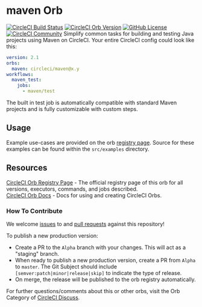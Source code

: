 # maven Orb

[![CircleCI Build Status](https://circleci.com/gh/CircleCI-Public/maven-orb.svg?style=shield "CircleCI Build Status")](https://circleci.com/gh/CircleCI-Public/maven-orb) [![CircleCI Orb Version](https://badges.circleci.com/orbs/circleci/maven.svg)](https://circleci.com/orbs/registry/orb/circleci/maven) [![GitHub License](https://img.shields.io/badge/license-MIT-blue.svg)](https://raw.githubusercontent.com/CircleCI-Public/maven-orb/master/LICENSE) [![CircleCI Community](https://img.shields.io/badge/community-CircleCI%20Discuss-343434.svg)](https://discuss.circleci.com/c/ecosystem/orbs)
Simplify common tasks for building and testing Java projects using Maven on CircleCI. Your entire CircleCI config could look like this:

```yml
version: 2.1
orbs:
  maven: circleci/maven@x.y
workflows:
  maven_test:
    jobs:
      - maven/test
```

The built in test job is automatically compatible with standard Maven projects and is fully customizable with custom steps.

## Usage

Example use-cases are provided on the orb [registry page](https://circleci.com/orbs/registry/orb/circleci/maven#usage-examples). Source for these examples can be found within the `src/examples` directory.


## Resources

[CircleCI Orb Registry Page](https://circleci.com/orbs/registry/orb/circleci/maven) - The official registry page of this orb for all versions, executors, commands, and jobs described.  
[CircleCI Orb Docs](https://circleci.com/docs/2.0/orb-intro/#section=configuration) - Docs for using and creating CircleCI Orbs.  

### How To Contribute

We welcome [issues](https://github.com/CircleCI-Public/maven-orb/issues) to and [pull requests](https://github.com/CircleCI-Public/maven-orb/pulls) against this repository!

To publish a new production version:

* Create a PR to the `Alpha` branch with your changes. This will act as a "staging" branch.
* When ready to publish a new production version, create a PR from `Alpha` to `master`. The Git Subject should include `[semver:patch|minor|release|skip]` to indicate the type of release.
* On merge, the release will be published to the orb registry automatically.

For further questions/comments about this or other orbs, visit the Orb Category of [CircleCI Discuss](https://discuss.circleci.com/c/orbs).

